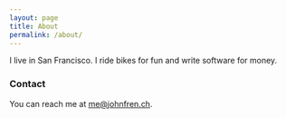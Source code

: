 ```yaml
---
layout: page
title: About
permalink: /about/
---
```


I live in San Francisco.
I ride bikes for fun and write software for money.

### Contact

You can reach me at <me@johnfren.ch>.